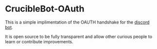 # CrucibleBot-OAuth

This is a simple implimentation of the OAUTH handshake for the [discord bot](https://github.com/Crucible-Standard/CrucibleBot). 

It is open source to be fully transparent and allow other curious people to learn or contribute improvements. 

